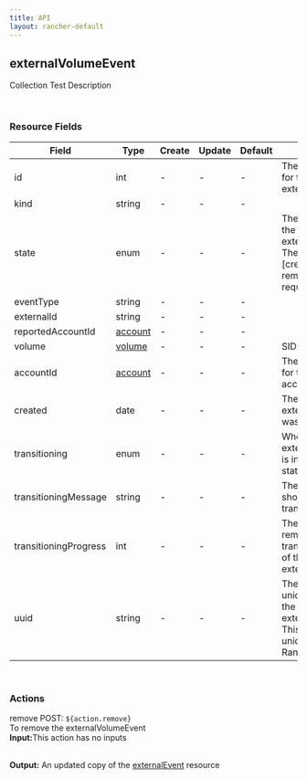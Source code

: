 ```yaml
---
title: API
layout: rancher-default
---
```


## externalVolumeEvent

Collection Test Description

​
### Resource Fields

Field | Type | Create | Update | Default | Notes
---|---|---|---|---|---
id | int | - | - | - | The unique identifier for the externalVolumeEvent
kind | string | - | - | - | 
state | enum | - | - | - | The current state of the externalVolumeEvent. The options are [created, creating, removed, removing, requested].
eventType | string | - | - | - | 
externalId | string | - | - | - | 
reportedAccountId | [account]({{site.baseurl}}/rancher/api/account/) | - | - | - | 
volume | [volume]({{site.baseurl}}/rancher/api/volume/) | - | - | - | SID
accountId | [account]({{site.baseurl}}/rancher/api/account/) | - | - | - | The unique identifier for the associated account
created | date | - | - | - | The date of when the externalVolumeEvent was created.
transitioning | enum | - | - | - | Whether or not the externalVolumeEvent is in a transitioning state
transitioningMessage | string | - | - | - | The message to show while in a transitioning state
transitioningProgress | int | - | - | - | The percentage remaining in the transitioning process of the externalVolumeEvent
uuid | string | - | - | - | The universally unique identifier for the externalVolumeEvent. This will always be unique across Rancher installations.












​
### Actions

<span class="action">
<span class="header">
remove
<span class="headerright">POST:  <code>${action.remove}</code></span>
</span>
<div class="action-contents">
To remove the externalVolumeEvent
<br>

<span class="input">
<strong>Input:</strong>This action has no inputs
<br>

<br>
</span>

<span class="output"><strong>Output:</strong> An updated copy of the <a href="/rancher/api/externalEvent/">externalEvent</a> resource
</span>
</div>
</span>
</span>
</span>

